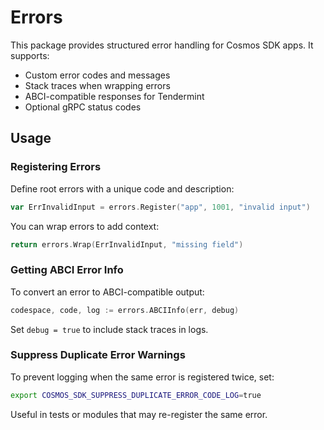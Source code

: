 # ErrorsThis package provides structured error handling for Cosmos SDK apps. It supports:- Custom error codes and messages- Stack traces when wrapping errors- ABCI-compatible responses for Tendermint- Optional gRPC status codes## Usage### Registering ErrorsDefine root errors with a unique code and description:```govar ErrInvalidInput = errors.Register("app", 1001, "invalid input")```You can wrap errors to add context:```goreturn errors.Wrap(ErrInvalidInput, "missing field")```### Getting ABCI Error InfoTo convert an error to ABCI-compatible output:```gocodespace, code, log := errors.ABCIInfo(err, debug)```Set `debug = true` to include stack traces in logs.### Suppress Duplicate Error WarningsTo prevent logging when the same error is registered twice, set:```bashexport COSMOS_SDK_SUPPRESS_DUPLICATE_ERROR_CODE_LOG=true```Useful in tests or modules that may re-register the same error.